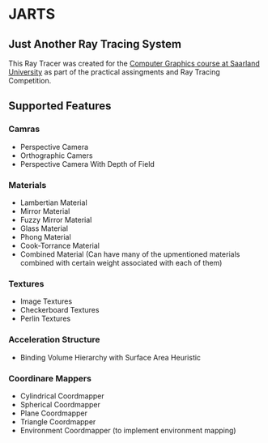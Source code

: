 # JARTS

## Just Another Ray Tracing System

This Ray Tracer was created for the [Computer Graphics course at Saarland University](https://graphics.cg.uni-saarland.de) as part of the practical assingments and Ray Tracing Competition.

## Supported Features

### Camras
- Perspective Camera
- Orthographic Camers
- Perspective Camera With Depth of Field

### Materials
- Lambertian Material
- Mirror Material
- Fuzzy Mirror Material
- Glass Material 
- Phong Material
- Cook-Torrance Material
- Combined Material (Can have many of the upmentioned materials combined with certain weight associated with each of them)

### Textures
- Image Textures
- Checkerboard Textures
- Perlin Textures

### Acceleration Structure
- Binding Volume Hierarchy with Surface Area Heuristic

### Coordinare Mappers
- Cylindrical Coordmapper
- Spherical Coordmapper
- Plane Coordmapper
- Triangle Coordmapper
- Environment Coordmapper (to implement environment mapping)

